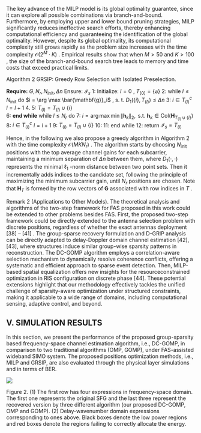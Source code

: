 The key advance of the MILP model is its global optimality guarantee, since it can explore all possible combinations via branch-and-bound. Furthermore, by employing upper and lower bound pruning strategies, MILP significantly reduces ineffective search efforts, thereby enhancing computational efficiency and guaranteeing the identification of the global optimality. However, despite its global optimality, its computational complexity still grows rapidly as the problem size increases with the time complexity  $\mathcal{O}(2^M \cdot K)$ . Empirical results show that when  $M > 50$  and  $K > 100$ , the size of the branch-and-bound search tree leads to memory and time costs that exceed practical limits.

Algorithm 2 GRSIP: Greedy Row Selection with Isolated Preselection.

**Require:**  $G, N_r, N_{\text{init}}, \Delta n$ Ensure:  $\mathcal{I}_s$ 1: Initialize:  $l = 0$ ,  $T_{(0)} = \{\varnothing\}$ 2: while  $l \leq N_{\text{init}}$  do  $i = \arg \max \bar{\mathbf{g}}_i$ , s. t.  $D_1(\{i\}, T_{(l)}) \leq \Delta n$ 3:  $i \in T_{(l)}^c$  $l = l + 1$ 4. 5:  $T_{(l)} = T_{(l)} \cup \{i\}$ <br>6: **end while** while  $l \leq N_r$  do 7:  $i = \arg \max \min \|\mathbf{h}_k\|_2, \text{ s.t. } \mathbf{h}_k \in \text{Col}(\mathbf{H}_{T_{(l)} \cup \{i\}})$ 8:  $i \in T_{(l)}^c$  $l = l + 1$ 9:  $T_{(l)} = T_{(l)} \cup \{i\}$ 10: 11: end while 12: return  $\mathcal{I}_s = T_{(l)}$ 

Hence, in the following we also propose a greedy algorithm in Algorithm 2 with the time complexity  $\mathcal{O}(MKN_r)$ . The algorithm starts by choosing  $N_{\text{init}}$  positions with the top average channel gains for each subcarrier, maintaining a minimum separation of  $\Delta n$  between them, where  $D_1(\cdot,\cdot)$ represents the minimal  $\ell_1$ -norm distance between two point sets. Then it incrementally adds indices to the candidate set, following the principle of maximizing the minimum subcarrier gain, until  $N_r$  positions are chosen. Note that  $\mathbf{H}_T$  is formed by the row vectors of **G** associated with row indices in  $T$ .

Remark 2 (Applications to Other Models). The theoretical analysis and algorithms of the two-step framework for FAS proposed in this work could be extended to other problems besides FAS. First, the proposed two-step framework could be directly extended to the antenna selection problem with discrete positions, regardless of whether the exact antennas deployment  $[38]$ – $[41]$ . The group-sparse recovery formulation and D-GRIP analysis can be directly adapted to delay-Doppler domain channel estimation [42], [43], where structures induce similar group-wise sparsity patterns in reconstruction. The DC-GOMP algorithm employs a correlation-aware selection mechanism to dynamically resolve coherence conflicts, offering a systematic and efficient approach to sparse event detection. Then, MILP-based spatial equalization offers new insights for the resourceconstrained optimization in RIS configuration on discrete phase [44]. These potential extensions highlight that our methodology effectively tackles the unified challenge of sparsity-aware optimization under structured constraints, making it applicable to a wide range of domains, including computational sensing, adaptive control, and beyond.

## V. SIMULATION RESULTS

In this section, we present the performance of the proposed group-sparsity based frequency-space channel estimation algorithm, i.e., DC-GOMP, in comparison to two traditional algorithms (OMP, GOMP), under FAS-assisted wideband SIMO system. The proposed positions optimization methods, i.e., MILP and GRSIP, are also evaluated through the physical layer simulations and in terms of BER.

![](_page_0_Figure_8.jpeg)

Figure 2. (1) The first row has four expressions in frequency-space domain. The first one represents the original SFG and the last three represent the recovered version by three different algorithm (our proposed DC-GOMP, OMP and GOMP). (2) Delay-wavenumber domain expressions corresponding to ones above. Black boxes denote the low power regions and red boxes denote the regions failing to correctly allocate the energy.